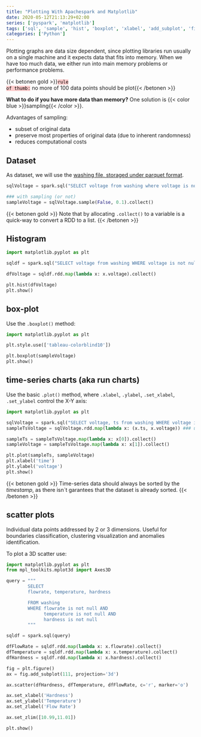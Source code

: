 ```yaml
---
title: "Plotting With Apachespark and Matplotlib"
date: 2020-05-12T21:13:29+02:00
series: ['pyspark', 'matplotlib']
tags: ['sql', 'sample', 'hist', 'boxplot', 'xlabel', 'add_subplot', 'figure', 'set_xlabel']
categories: ['Python']
---
```


Plotting graphs are data size dependent, since plotting libraries run usually on a single machine and it expects data that fits into memory. When we have too much data, we either run into main memory problems or performance problems. 

{{< betonen gold >}}<code style="color:black;background-color:rgba(255, 0, 0, 0.2);">rule of thumb:</code> no more of 100 data points should be plot{{< /betonen >}}

**What to do if you have more data than memory?** One solution is {{< color blue >}}sampling{{< /color >}}. 

Advantages of sampling:
- subset of original data
- preserve most properties of original data (due to inherent randomness)
- reduces computational costs

## Dataset 
As dataset, we will use the [washing file, storaged under parquet format](/posts/python/parquet-data-storage-format).

```python
sqlVoltage = spark.sql("SELECT voltage from washing where voltage is not null")

### with sampling (or not)
sampleVoltage = sqlVoltage.sample(False, 0.1).collect() 
```
{{< betonen gold >}}
Note that by allocating `.collect()` to a variable is a quick-way to convert a RDD to a list.
{{< /betonen >}}

## Histogram

```python
import matplotlib.pyplot as plt

sqldf = spark.sql("SELECT voltage from washing WHERE voltage is not null and speed is not null")

dfVoltage = sqldf.rdd.map(lambda x: x.voltage).collect()

plt.hist(dfVoltage)
plt.show()
```

## box-plot
Use the `.boxplot()` method:

```python
import matplotlib.pyplot as plt

plt.style.use(['tableau-colorblind10'])

plt.boxplot(sampleVoltage)
plt.show()
```

## time-series charts (aka run charts)
Use the basic `.plot()` method, where `.xlabel`, `.ylabel`, `.set_xlabel`, `.set_ylabel` control the X-Y axis:

```python
import matplotlib.pyplot as plt

sqlVoltage = spark.sql("SELECT voltage, ts from washing WHERE voltage is not null SORT BY ts")
sampleTsVoltage = sqlVoltage.rdd.map(lambda x: (x.ts, x.voltage)) ### use tuples are lighter than list

sampleTs = sampleTsVoltage.map(lambda x: x[0]).collect()
sampleVoltage = sampleTsVoltage.map(lambda x: x[1]).collect()

plt.plot(sampleTs, sampleVoltage)
plt.xlabel('time')
plt.ylabel('voltage')
plt.show()
```

{{< betonen gold >}}
Time-series data should always be sorted by the _timestamp_, as there isn´t garantees that the dataset is already sorted.
{{< /betonen >}}

## scatter plots
Individual data points addressed by 2 or 3 dimensions. Useful for boundaries classification, clustering visualization and anomalies identification.

To plot a 3D scatter use:

```python
import matplotlib.pyplot as plt
from mpl_toolkits.mplot3d import Axes3D

query = """
		SELECT 
		flowrate, temperature, hardness 

		FROM washing 
		WHERE flowrate is not null AND 
			  temperature is not null AND
			  hardness is not null
		"""

sqldf = spark.sql(query)

dfFlowRate = sqldf.rdd.map(lambda x: x.flowrate).collect()
dfTemperature = sqldf.rdd.map(lambda x: x.temperature).collect()
dfHardness = sqldf.rdd.map(lambda x: x.hardness).collect()

fig = plt.figure()
ax = fig.add_subplot(111, projection='3d')

ax.scatter(dfHardness, dfTemperature, dfFlowRate, c='r', marker='o')

ax.set_xlabel('Hardness')
ax.set_ylabel('Temperature')
ax.set_zlabel('Flow Rate')

ax.set_zlim([10.99,11.01])

plt.show()
```


